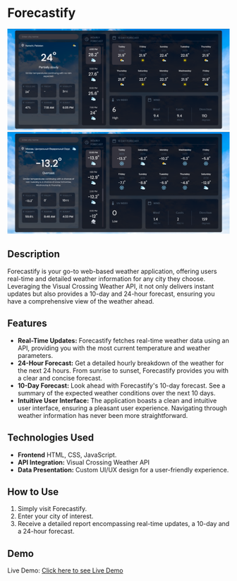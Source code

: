 # Forecastify

<img src="Karachi Weather.png" alt="Weather App">
<img src="Moscow Weather.png" alt="Weather App">

## Description

Forecastify is your go-to web-based weather application, offering users real-time and detailed weather information for any city they choose. Leveraging the Visual Crossing Weather API, it not only delivers instant updates but also provides a 10-day and 24-hour forecast, ensuring you have a comprehensive view of the weather ahead.

## Features

- **Real-Time Updates:** Forecastify fetches real-time weather data using an API, providing you with the most current temperature and weather parameters.
- **24-Hour Forecast:** Get a detailed hourly breakdown of the weather for the next 24 hours. From sunrise to sunset, Forecastify provides you with a clear and concise forecast.
- **10-Day Forecast:** Look ahead with Forecastify's 10-day forecast. See a summary of the expected weather conditions over the next 10 days.
- **Intuitive User Interface:** The application boasts a clean and intuitive user interface, ensuring a pleasant user experience. Navigating through weather information has never been more straightforward.

## Technologies Used

- **Frontend** HTML, CSS, JavaScript.
- **API Integration:** Visual Crossing Weather API
- **Data Presentation:** Custom UI/UX design for a user-friendly experience.

## How to Use

1) Simply visit Forecastify.
2) Enter your city of interest.
3) Receive a detailed report encompassing real-time updates, a 10-day and a 24-hour forecast.

## Demo

Live Demo:  <a href="https://muhammadmaaztahir.github.io/Forecastify/">Click here to see Live Demo</a>
